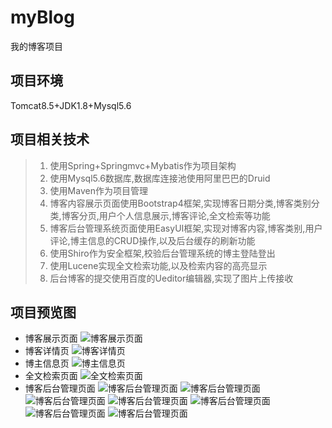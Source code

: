 # myBlog
我的博客项目
## 项目环境
Tomcat8.5+JDK1.8+Mysql5.6
## 项目相关技术
>1. 使用Spring+Springmvc+Mybatis作为项目架构
>2. 使用Mysql5.6数据库,数据库连接池使用阿里巴巴的Druid
>3. 使用Maven作为项目管理
>4. 博客内容展示页面使用Bootstrap4框架,实现博客日期分类,博客类别分类,博客分页,用户个人信息展示,博客评论,全文检索等功能
>5. 博客后台管理系统页面使用EasyUI框架,实现对博客内容,博客类别,用户评论,博主信息的CRUD操作,以及后台缓存的刷新功能
>6. 使用Shiro作为安全框架,校验后台管理系统的博主登陆登出
>7. 使用Lucene实现全文检索功能,以及检索内容的高亮显示
>8. 后台博客的提交使用百度的Ueditor编辑器,实现了图片上传接收
## 项目预览图
- 博客展示页面
![博客展示页面](https://github.com/yongqiangG/myBlog/blob/master/src/main/webapp/static/userImages/2019-10-09_233723.png)
- 博客详情页
![博客详情页](https://github.com/yongqiangG/myBlog/blob/master/src/main/webapp/static/userImages/2019-10-09_233524.png)
- 博主信息页
![博主信息页](https://github.com/yongqiangG/myBlog/blob/master/src/main/webapp/static/userImages/2019-10-09_233812.png)
- 全文检索页面
![全文检索页面](https://github.com/yongqiangG/myBlog/blob/master/src/main/webapp/static/userImages/2019-10-09_233850.png)
- 博客后台管理页面
![博客后台管理页面](https://github.com/yongqiangG/myBlog/blob/master/src/main/webapp/static/userImages/2019-10-09_234000.png)
![博客后台管理页面](https://github.com/yongqiangG/myBlog/blob/master/src/main/webapp/static/userImages/2019-10-09_234027.png)
![博客后台管理页面](https://github.com/yongqiangG/myBlog/blob/master/src/main/webapp/static/userImages/2019-10-09_234043.png)
![博客后台管理页面](https://github.com/yongqiangG/myBlog/blob/master/src/main/webapp/static/userImages/2019-10-09_234101.png)
![博客后台管理页面](https://github.com/yongqiangG/myBlog/blob/master/src/main/webapp/static/userImages/2019-10-09_234117.png)
![博客后台管理页面](https://github.com/yongqiangG/myBlog/blob/master/src/main/webapp/static/userImages/2019-10-09_234142.png)
![博客后台管理页面](https://github.com/yongqiangG/myBlog/blob/master/src/main/webapp/static/userImages/2019-10-09_234213.png)
